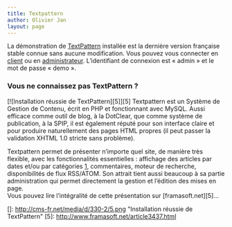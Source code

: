```yaml
---
title: Textpattern
author: Olivier Jan
layout: page
--- 
```


La démonstration de [TextPattern][1] installée est la dernière version française stable connue sans aucune modification. Vous pouvez vous connecter en [client][2] ou en [administrateur][3]. L’identifiant de connexion est « admin » et le mot de passe « demo ».

### Vous ne connaissez pas TextPattern ?

 [1]: http://textpattern.com/
 [2]: http://demo.cms-fr.net/textpattern
 [3]: http://demo.cms-fr.net/textpattern/textpattern/

[![Installation réussie de TextPattern][5]][5] 
Textpattern est un Système de Gestion de Contenu, écrit en PHP et fonctionnant avec MySQL. Aussi efficace comme outil de blog, à la DotClear, que comme système de publication, à la SPIP, il est également réputé pour son interface claire et pour produire naturellement des pages HTML propres (il peut passer la validation XHTML 1.0 stricte sans problème).

Textpattern permet de présenter n’importe quel site, de manière très flexible, avec les fonctionnalités essentielles : affichage des articles par dates et/ou par catégories [1], commentaires, moteur de recherche, disponibilités de flux RSS/ATOM. Son attrait tient aussi beaucoup à sa partie administration qui permet directement la gestion et l’édition des mises en page.  
Vous pouvez lire l’intégralité de cette présentation sur [framasoft.net][5]…

 []: http://cms-fr.net/media/d/330-2/5.png "Installation réussie de TextPattern"
 [5]: http://www.framasoft.net/article3437.html